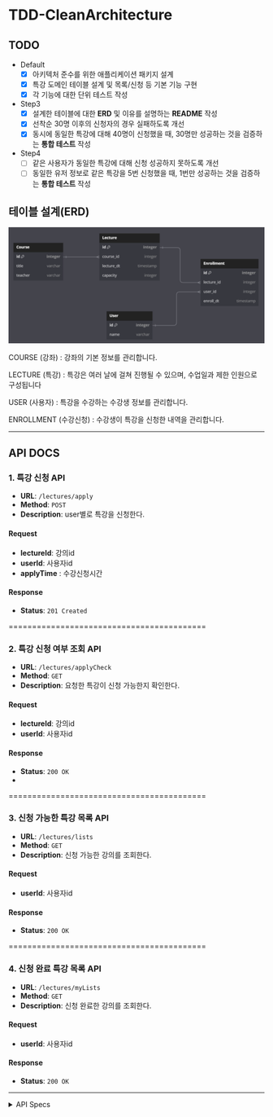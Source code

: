 # TDD-CleanArchitecture

## TODO
- Default
    - [x] 아키텍처 준수를 위한 애플리케이션 패키지 설계
    - [x] 특강 도메인 테이블 설계 및 목록/신청 등 기본 기능 구현
    - [x] 각 기능에 대한 단위 테스트 작성
- Step3
    - [X] 설계한 테이블에 대한 **ERD** 및 이유를 설명하는 **README** 작성
    - [x] 선착순 30명 이후의 신청자의 경우 실패하도록 개선
    - [x] 동시에 동일한 특강에 대해 40명이 신청했을 때, 30명만 성공하는 것을 검증하는 **통합 테스트** 작성
- Step4
    - [ ] 같은 사용자가 동일한 특강에 대해 신청 성공하지 못하도록 개선
    - [ ] 동일한 유저 정보로 같은 특강을 5번 신청했을 때, 1번만 성공하는 것을 검증하는 **통합 테스트** 작성

## 테이블 설계(ERD)
![img.png](img.png)  

COURSE (강좌) : 강좌의 기본 정보를 관리합니다.  
 
LECTURE (특강) : 특강은 여러 날에 걸쳐 진행될 수 있으며, 수업일과 제한 인원으로 구성됩니다

USER (사용자) : 특강을 수강하는 수강생 정보를 관리합니다.

ENROLLMENT (수강신청) : 수강생이 특강을 신청한 내역을 관리합니다.

---
## API DOCS
### 1. 특강 신청 API

- **URL**: `/lectures/apply`
- **Method**: `POST`
- **Description**: user별로 특강을 신청한다.

#### Request
- **lectureId**: 강의id
- **userId**: 사용자id
- **applyTime** : 수강신청시간

#### Response
- **Status**: `201 Created`

==========================================
### 2. 특강 신청 여부 조회  API
- **URL**: `/lectures/applyCheck`
- **Method**: `GET`
- **Description**: 요청한 특강이 신청 가능한지 확인한다.

#### Request
- **lectureId**: 강의id
- **userId**: 사용자id

#### Response
- **Status**: `200 OK`
- 
==========================================
### 3. 신청 가능한 특강 목록 API
- **URL**: `/lectures/lists`
- **Method**: `GET`
- **Description**: 신청 가능한 강의를 조회한다.

#### Request
- **userId**: 사용자id

#### Response
- **Status**: `200 OK`

==========================================
### 4. 신청 완료 특강 목록 API

- **URL**: `/lectures/myLists`
- **Method**: `GET`
- **Description**: 신청 완료한 강의를 조회한다.

#### Request
- **userId**: 사용자id

#### Response
- **Status**: `200 OK`

---
<details>
    <summary class="large-text"> API Specs</summary>

    [요구사항]
    - 아래 2가지 API 를 구현합니다.
        - 특강 신청 API
        - 특강 신청 여부 조회 API
    - 각 기능 및 제약 사항에 대해 단위 테스트를 반드시 하나 이상 작성하도록 합니다.
    - 다수의 인스턴스로 어플리케이션이 동작하더라도 기능에 문제가 없도록 작성하도록 합니다.
    - 동시성 이슈를 고려 하여 구현합니다.

    1. (핵심) 특강 신청 API  
    - 특정 userId 로 선착순으로 제공되는 특강을 신청하는 API 를 작성합니다.
    - 동일한 신청자는 동일한 강의에 대해서 한 번의 수강 신청만 성공할 수 있습니다.
    - 특강은 선착순 30명만 신청 가능합니다.
    - 이미 신청자가 30명이 초과되면 이후 신청자는 요청을 실패합니다.

    2. 특강 선택 API
      - 날짜별로 현재 신청 가능한 특강 목록을 조회하는 API 를 작성합니다.
      - 특강의 정원은 30명으로 고정이며, 사용자는 각 특강에 신청하기전 목록을 조회해볼 수 있어야 합니다.
   
    3. 특강 신청 완료 목록 조회 API
      - 특정 userId 로 신청 완료된 특강 목록을 조회하는 API 를 작성합니다.
      - 각 항목은 특강 ID 및 이름, 강연자 정보를 담고 있어야 합니다.
</details>
